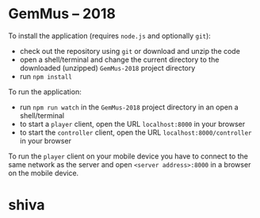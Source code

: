 # GemMus – 2018

To install the application (requires `node.js` and optionally `git`):
* check out the repository using `git` or download and unzip the code
* open a shell/terminal and change the current directory to the downloaded (unzipped) `GemMus-2018` project directory
* run `npm install`

To run the application:
* run `npm run watch` in the `GemMus-2018` project directory in an open a shell/terminal
* to start a `player` client, open the URL `localhost:8000` in your browser
* to start the `controller` client, open the URL `localhost:8000/controller` in your browser

To run the `player` client on your mobile device you have to connect to the same network as the server and open `<server address>:8000` in a browser on the mobile device.
# shiva
